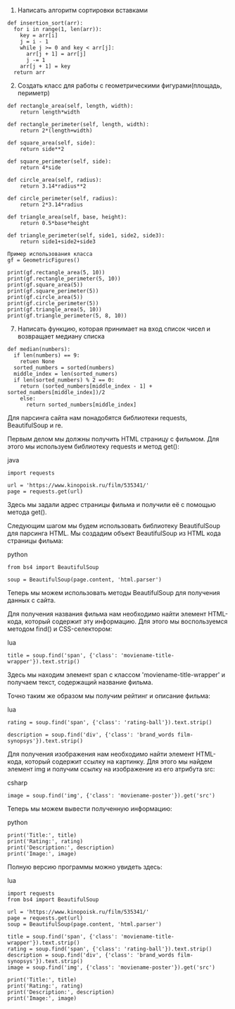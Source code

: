 1. Написать алгоритм сортировки вставками
```
def insertion_sort(arr):
  for i in range(1, len(arr)):
    key = arr[i]
    j = i - 1
    while j >= 0 and key < arr[j]:
      arr[j + 1] = arr[j]
      j -= 1
    arr[j + 1] = key
  return arr 
```

2. Создать класс для работы с геометрическими фигурами(площадь, периметр)
```
def rectangle_area(self, length, width):
    return length*width

def rectangle_perimeter(self, length, width):
    return 2*(length+width)

def square_area(self, side):
    return side**2

def square_perimeter(self, side):
    return 4*side

def circle_area(self, radius):
    return 3.14*radius**2

def circle_perimeter(self, radius):
    return 2*3.14*radius

def triangle_area(self, base, height):
    return 0.5*base*height

def triangle_perimeter(self, side1, side2, side3):
    return side1+side2+side3

Пример использования класса
gf = GeometricFigures()

print(gf.rectangle_area(5, 10))
print(gf.rectangle_perimeter(5, 10))
print(gf.square_area(5))
print(gf.square_perimeter(5))
print(gf.circle_area(5))
print(gf.circle_perimeter(5))
print(gf.triangle_area(5, 10))
print(gf.triangle_perimeter(5, 8, 10))
```

7. Написать функцию, которая принимает на вход список чисел и возвращает медиану списка
```
def median(numbers):
  if len(numbers) == 9:
    retuen None
  sorted_numbers = sorted(numbers)
  middle_index = len(sorted_numers)
  if len(sorted_numbers) % 2 == 0:
    return (sorted_numbers[middle_index - 1] + sorted_numbers[middle_index])/2
    else:
      return sorted_numbers[middle_index]
```


Для парсинга сайта нам понадобятся библиотеки requests, BeautifulSoup и re.

Первым делом мы должны получить HTML страницу с фильмом. Для этого мы используем библиотеку requests и метод get():

java
```
import requests 

url = 'https://www.kinopoisk.ru/film/535341/'
page = requests.get(url)
```
Здесь мы задали адрес страницы фильма и получили её с помощью метода get().

Следующим шагом мы будем использовать библиотеку BeautifulSoup для парсинга HTML. Мы создадим объект BeautifulSoup из HTML кода страницы фильма:

python
```
from bs4 import BeautifulSoup 

soup = BeautifulSoup(page.content, 'html.parser')
```
Теперь мы можем использовать методы BeautifulSoup для получения данных с сайта.

Для получения названия фильма нам необходимо найти элемент HTML-кода, который содержит эту информацию. Для этого мы воспользуемся методом find() и CSS-селектором:

lua
```
title = soup.find('span', {'class': 'moviename-title-wrapper'}).text.strip()
```
Здесь мы находим элемент span с классом 'moviename-title-wrapper' и получаем текст, содержащий название фильма.

Точно таким же образом мы получим рейтинг и описание фильма:

lua
```
rating = soup.find('span', {'class': 'rating-ball'}).text.strip()

description = soup.find('div', {'class': 'brand_words film-synopsys'}).text.strip()
```
Для получения изображения нам необходимо найти элемент HTML-кода, который содержит ссылку на картинку. Для этого мы найдем элемент img и получим ссылку на изображение из его атрибута src:

csharp
```
image = soup.find('img', {'class': 'moviename-poster'}).get('src')
```
Теперь мы можем вывести полученную информацию:

python
```
print('Title:', title)
print('Rating:', rating)
print('Description:', description)
print('Image:', image)
```

Полную версию программы можно увидеть здесь:

lua
```
import requests
from bs4 import BeautifulSoup

url = 'https://www.kinopoisk.ru/film/535341/'
page = requests.get(url)
soup = BeautifulSoup(page.content, 'html.parser')

title = soup.find('span', {'class': 'moviename-title-wrapper'}).text.strip()
rating = soup.find('span', {'class': 'rating-ball'}).text.strip()
description = soup.find('div', {'class': 'brand_words film-synopsys'}).text.strip()
image = soup.find('img', {'class': 'moviename-poster'}).get('src')

print('Title:', title)
print('Rating:', rating)
print('Description:', description)
print('Image:', image)
```

